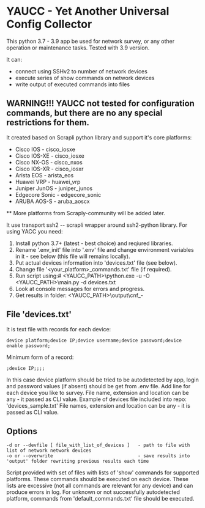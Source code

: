 # YAUCC - Yet Another Universal Config Collector 
This python 3.7 - 3.9 app be used for network survey, or any other operation or maintenance tasks. Tested with 3.9 version.  

It can:
- connect using SSHv2 to number of network devices
- execute series of show commands on network  devices 
- write output of executed commands into files 

## WARNING!!! YAUCC not tested for configuration commands, but there are no any special restrictions for them.

It created based on Scrapli python library and support it's core platforms:
- Cisco IOS - cisco_iosxe
- Cisco IOS-XE - cisco_iosxe
- Cisco NX-OS - cisco_nxos
- Cisco IOS-XR - cisco_iosxr
- Arista EOS - arista_eos
- Huawei VRP - huawei_vrp
- Juniper JunOS - juniper_junos
- Edgecore Sonic - edgecore_sonic
- ARUBA AOS-S - aruba_aoscx

** More platforms from Scraply-community will be added later.

It use transport ssh2 -- scrapli wrapper around ssh2-python library. 
For using YACC you need:
1. Install python 3.7+ (latest - best choice) and reqiured libraries.
2. Rename '.env_init' file into '.env' file and change environment variables in it - see below (this file will remains locally).
3. Put actual devices information into 'devices.txt' file (see below).
4. Change file '<your_platform>_commands.txt' file (if required).
5. Run script using:# <YAUCC_PATH>\python.exe -u -O <YAUCC_PATH>\main.py -d devices.txt
6. Look at console messages for errors and progress.
7. Get results in folder: <YAUCC_PATH>\output\cnf_<date>-<time>

## File 'devices.txt'

It is text file with records for each device:
```
device platform;device IP;device username;device password;device enable password;
```
Minimum form of a record:
```
;device IP;;;;
```

In this case device platform should be tried to be autodetected by app, login and password values (if absent) should be get from .env file.
Add line for each device you like to survey. File name, extension and location can be any - it passed as CLI value.
Example of devices file included into repo: 'devices_sample.txt'
File names, extension and location can be any - it is passed as CLI value.

## Options
    -d or --devfile [ file_with_list_of_devices ]   - path to file with list of network network devices 
    -o or --overwrite                               - save results into 'output' folder rewriting previous results each time 

Script provided with set of files with lists of 'show' commands for supported platforms. These commands should be executed on each device. 
These lists are excessive (not all commands are relevant for any device) and can produce errors in log. 
For unknown or not successfully autodetected platform, commands from 'default_commands.txt' file should be executed.